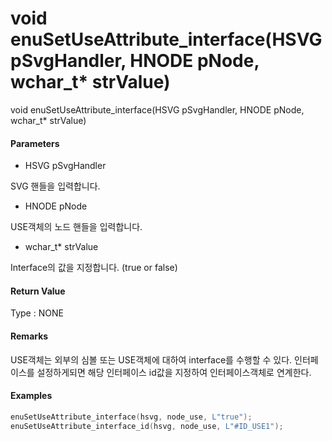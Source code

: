 # void enuSetUseAttribute\_interface\(HSVG pSvgHandler, HNODE pNode, wchar\_t\* strValue\)

void enuSetUseAttribute\_interface\(HSVG pSvgHandler, HNODE pNode, wchar\_t\* strValue\)

#### Parameters

* HSVG pSvgHandler

SVG 핸들을 입력합니다.

* HNODE pNode

USE객체의 노드 핸들을 입력합니다.

* wchar\_t\* strValue

Interface의 값을 지정합니다. \(true or false\)

#### Return Value

Type : NONE

#### Remarks

USE객체는 외부의 심볼 또는 USE객체에 대하여 interface를 수행할 수 있다. 인터페이스를 설정하게되면 해당 인터페이스 id값을 지정하여 인터페이스객체로 연계한다.

#### Examples

```cpp
enuSetUseAttribute_interface(hsvg, node_use, L"true");
enuSetUseAttribute_interface_id(hsvg, node_use, L"#ID_USE1");
```



